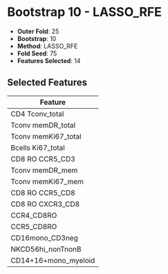 # Bootstrap 10 - LASSO_RFE

- **Outer Fold**: 25
- **Bootstrap**: 10
- **Method**: LASSO_RFE
- **Fold Seed**: 75
- **Features Selected**: 14

## Selected Features

| Feature |
|---------|
| CD4 Tconv_total |
| Tconv memDR_total |
| Tconv memKi67_total |
| Bcells Ki67_total |
| CD8 RO CCR5_CD3 |
| Tconv memDR_mem |
| Tconv memKi67_mem |
| CD8 RO CCR5_CD8 |
| CD8 RO CXCR3_CD8 |
| CCR4_CD8RO |
| CCR5_CD8RO |
| CD16mono_CD3neg |
| NKCD56hi_nonTnonB |
| CD14+16+mono_myeloid |
